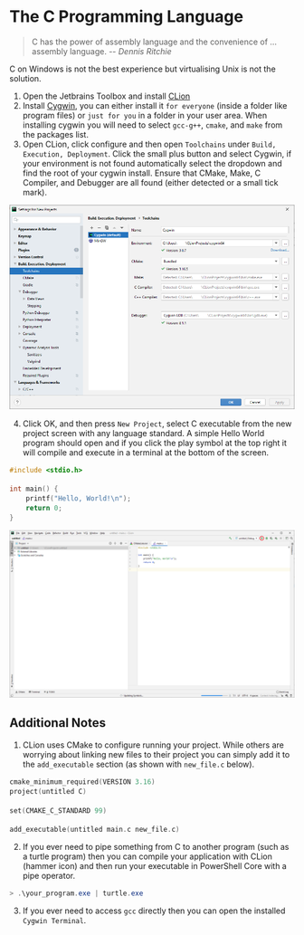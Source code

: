 # The C Programming Language
> C has the power of assembly language and the convenience of … assembly language. -- *Dennis Ritchie*

C on Windows is not the best experience but virtualising Unix is not the solution.

1. Open the Jetbrains Toolbox and install [CLion](https://www.jetbrains.com/clion/)
2. Install [Cygwin](https://cygwin.com/install.html), you can either install it `for everyone` (inside a folder like
program files) or `just for you` in a folder in your user area. When installing cygwin you will need to select 
`gcc-g++`, `cmake`, and `make` from the packages list.
3. Open CLion, click configure and then open `Toolchains` under `Build, Execution, Deployment`. Click the small plus
button and select Cygwin, if your environment is not found automatically select the dropdown and find the root of
your cygwin install. Ensure that CMake, Make, C Compiler, and Debugger are all found (either detected or a
small tick mark).

![CLion Toolchain!](../images/windows-c-toolchain.png)

4. Click OK, and then press `New Project`, select C executable from the new project screen with any language standard.
A simple Hello World program should open and if you click the play symbol at the top right it will compile and execute
in a terminal at the bottom of the screen.

```c
#include <stdio.h>

int main() {
    printf("Hello, World!\n");
    return 0;
}

```

![CLion Toolchain!](../images/windows-c-run.png)

## Additional Notes
1. CLion uses CMake to configure running your project. While others are worrying about linking new files to their project
you can simply add it to the `add_executable` section (as shown with `new_file.c` below).

```c
cmake_minimum_required(VERSION 3.16)
project(untitled C)

set(CMAKE_C_STANDARD 99)

add_executable(untitled main.c new_file.c)
```

2. If you ever need to pipe something from C to another program (such as a turtle program) then you can compile your
application with CLion (hammer icon) and then run your executable in PowerShell Core with a pipe operator.

```powershell
> .\your_program.exe | turtle.exe
```

3. If you ever need to access `gcc` directly then you can open the installed `Cygwin Terminal`.
